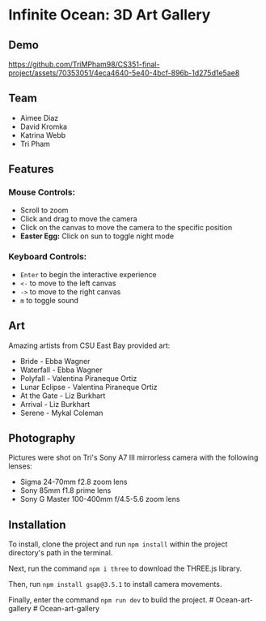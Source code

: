 # Infinite Ocean: 3D Art Gallery

## Demo

https://github.com/TriMPham98/CS351-final-project/assets/70353051/4eca4640-5e40-4bcf-896b-1d275d1e5ae8

## Team
* Aimee Diaz
* David Kromka
* Katrina Webb
* Tri Pham

## Features

### Mouse Controls:
* Scroll to zoom
* Click and drag to move the camera
* Click on the canvas to move the camera to the specific position
* **Easter Egg:** Click on sun to toggle night mode

### Keyboard Controls:
* ```Enter``` to begin the interactive experience
* ```<-``` to move to the left canvas
* ```->``` to move to the right canvas
* ```m``` to toggle sound

## Art
Amazing artists from CSU East Bay provided art:
* Bride - Ebba Wagner
* Waterfall - Ebba Wagner
* Polyfall - Valentina Piraneque Ortiz
* Lunar Eclipse - Valentina Piraneque Ortiz
* At the Gate - Liz Burkhart
* Arrival - Liz Burkhart
* Serene - Mykal Coleman

## Photography
Pictures were shot on Tri's Sony A7 III mirrorless camera with the following lenses: 
* Sigma 24-70mm f2.8 zoom lens
* Sony 85mm f1.8 prime lens
* Sony G Master 100-400mm f/4.5-5.6 zoom lens
  
## Installation
To install, clone the project and run ```npm install``` within the project directory's path in the terminal.

Next, run the command ```npm i three``` to download the THREE.js library.

Then, run ```npm install gsap@3.5.1``` to install camera movements.

Finally, enter the command ```npm run dev``` to build the project.
#   O c e a n - a r t - g a l l e r y  
 #   O c e a n - a r t - g a l l e r y  
 